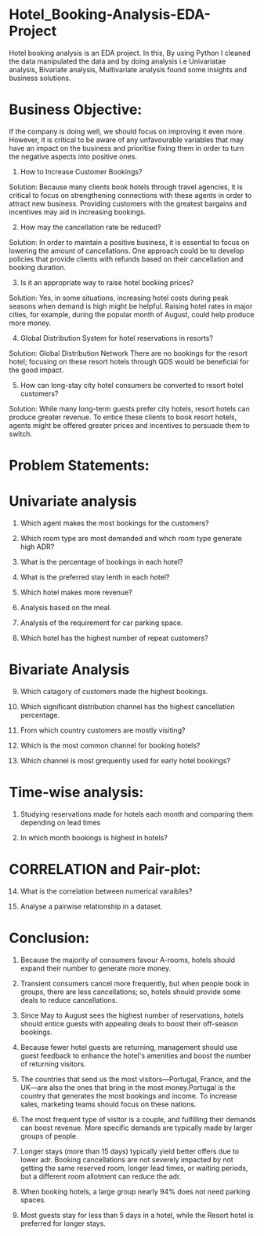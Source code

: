 # Hotel_Booking-Analysis-EDA-Project
Hotel booking analysis is an EDA project. In this, By using Python I cleaned the data manipulated the data and by doing analysis i.e Univariatae analysis, Bivariate analysis, Multivariate analysis found some insights and business solutions.

# Business Objective: 

If the company is doing well, we should focus on improving it even more. However, it is critical to be aware of any unfavourable variables that may have an impact on the business and prioritise fixing them in order to turn the negative aspects into positive ones.

1) How to Increase Customer Bookings?
   
Solution:
 Because many clients book hotels through travel agencies, it is critical to focus on strengthening connections with these agents in order to attract new business. Providing customers with the greatest bargains and incentives may aid in increasing bookings.

2) How may the cancellation rate be reduced?
   
Solution: In order to maintain a positive business, it is essential to focus on lowering the amount of cancellations. One approach could be to develop policies that provide clients with refunds based on their cancellation and booking duration.

3) Is it an appropriate way to raise hotel booking prices?
   
Solution: Yes, in some situations, increasing hotel costs during peak seasons when demand is high might be helpful. Raising hotel rates in major cities, for example, during the popular month of August, could help produce more money.

4) Global Distribution System for hotel reservations in resorts?

Solution: Global Distribution Network There are no bookings for the resort hotel; focusing on these resort hotels through GDS would be beneficial for the good impact.

5) How can long-stay city hotel consumers be converted to resort hotel customers?
   
Solution: While many long-term guests prefer city hotels, resort hotels can produce greater revenue. To entice these clients to book resort hotels, agents might be offered greater prices and incentives to persuade them to switch.

# Problem Statements:

# Univariate analysis

1) Which agent makes the most bookings for the customers?

2) Which room type are most demanded and whch room type generate high ADR?

3) What is the percentage of bookings in each hotel?

4) What is the preferred stay lenth in each hotel?

5) Which hotel makes more revenue?

6) Analysis based on the meal.

7) Analysis of the requirement for car parking space.

8) Which hotel has the highest number of repeat customers?

# Bivariate Analysis

9) Which catagory of customers made the highest bookings.

10) Which significant distribution channel has the highest cancellation percentage.

11) From which country customers are mostly visiting?

12) Which is the most common channel for booking hotels?

13) Which channel is most grequently used for early hotel bookings?

# Time-wise analysis:

1) Studying reservations made for hotels each month and comparing them depending on lead times

2) In which month bookings is highest in hotels?

# CORRELATION and Pair-plot:

14) What is the correlation between numerical varaibles?

15) Analyse a pairwise relationship in a dataset.

# Conclusion:
1) Because the majority of consumers favour A-rooms, hotels should expand their number to generate more money.

2) Transient consumers cancel more frequently, but when people book in groups, there are less cancellations; so, hotels should provide some deals to reduce cancellations.

3) Since May to August sees the highest number of reservations, hotels should entice guests with appealing deals to boost their off-season bookings.
   
4) Because fewer hotel guests are returning, management should use guest feedback to enhance the hotel's amenities and boost the number of returning visitors.
   
5) The countries that send us the most visitors—Portugal, France, and the UK—are also the ones that bring in the most money.Portugal is the country that generates the most bookings and income. To increase sales, marketing teams should focus on these nations.

6) The most frequent type of visitor is a couple, and fulfilling their demands can boost revenue. More specific demands are typically made by larger groups of people.

7) Longer stays (more than 15 days) typically yield better offers due to lower adr. Booking cancellations are not severely impacted by not getting the same reserved room, longer lead times, or waiting periods, but a different room allotment can reduce the adr.
   
8) When booking hotels, a large group nearly 94% does not need parking spaces.
    
9) Most guests stay for less than 5 days in a hotel, while the Resort hotel is preferred for longer stays.
